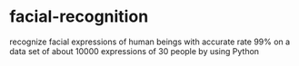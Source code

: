 # facial-recognition
recognize facial expressions of human beings with accurate rate 99% on a data set of about 10000 expressions of 30 people by using Python
